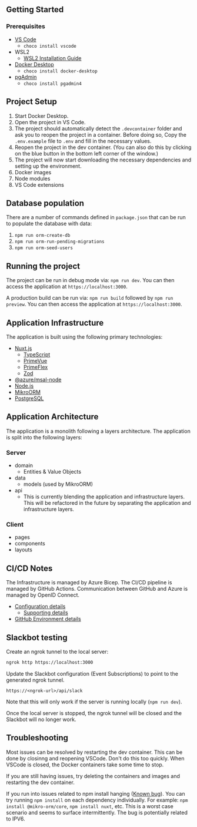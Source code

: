 ## Getting Started

### Prerequisites

- [VS Code](https://code.visualstudio.com/)
  - `choco install vscode`
- WSL2
  - [WSL2 Installation Guide](https://docs.microsoft.com/en-us/windows/wsl/install)
- [Docker Desktop](https://www.docker.com/products/docker-desktop/)
  - `choco install docker-desktop`
- [pgAdmin](https://www.pgadmin.org/)
  - `choco install pgadmin4`

## Project Setup

1. Start Docker Desktop.
2. Open the project in VS Code.
3. The project should automatically detect the `.devcontainer` folder and ask you to reopen the project in a container. Before doing so, Copy the `.env.example` file to `.env` and fill in the necessary values.
4. Reopen the project in the dev container. (You can also do this by clicking on the blue button in the bottom left corner of the window.)
5. The project will now start downloading the necessary dependencies and setting up the environment.
  1. Docker images
  2. Node modules
  3. VS Code extensions

## Database population

There are a number of commands defined in `package.json` that can be run to populate the database with data:

1. `npm run orm-create-db`
2. `npm run orm-run-pending-migrations`
3. `npm run orm-seed-users`

## Running the project

The project can be run in debug mode via: `npm run dev`. You can then access the application at `https://localhost:3000`.

A production build can be run via: `npm run build` followed by `npm run preview`. You can then access the application at `https://localhost:3000`.

## Application Infrastructure

The application is built using the following primary technologies:

- [Nuxt.js](https://nuxtjs.org/)
  - [TypeScript](https://www.typescriptlang.org/)
  - [PrimeVue](https://primevue.org/)
  - [PrimeFlex](https://primeflex.org/)
  - [Zod](https://zod.dev/)
- [@azure/msal-node](https://www.npmjs.com/package/@azure/msal-node)
- [Node.js](http://nodejs.org/)
- [MikroORM](https://mikro-orm.io/)
- [PostgreSQL](https://www.postgresql.org/)

## Application Architecture

The application is a monolith following a layers architecture. The application is split into the following layers:

### Server

- domain
   - Entities & Value Objects
- data
   - models (used by MikroORM)
- api
   - This is currently blending the application and infrastructure layers. This will be refactored in the future by separating the application and infrastructure layers.

### Client

- pages
- components
- layouts

## CI/CD Notes

The Infrastructure is managed by Azure Bicep. The CI/CD pipeline is managed by GitHub Actions.
Communication between GitHub and Azure is managed by OpenID Connect.

- [Configuration details](https://learn.microsoft.com/en-us/azure/azure-resource-manager/bicep/deploy-github-actions?tabs=CLI%2Copenid)
  - [Supporting details](https://learn.microsoft.com/en-us/azure/developer/github/connect-from-azure?tabs=azure-cli%2Cwindows#use-the-azure-login-action-with-openid-connect)
- [GitHub Environment details](https://docs.github.com/en/actions/administering-github-actions/managing-environments-for-deployment)

## Slackbot testing

Create an ngrok tunnel to the local server:

```bash
ngrok http https://localhost:3000
```

Update the Slackbot configuration (Event Subscriptions) to point to the generated ngrok tunnel.

`https://<ngrok-url>/api/slack`

Note that this will only work if the server is running locally (`npm run dev`).

Once the local server is stopped, the ngrok tunnel will be closed and the Slackbot will no longer work.

## Troubleshooting

Most issues can be resolved by restarting the dev container. This can be done by closinng and reopening VSCode. Don't do this too quickly. When VSCode is closed, the Docker containers take some time to stop.

If you are still having issues, try deleting the containers and images and restarting the dev container.

If you run into issues related to npm install hanging ([Known bug](https://github.com/npm/cli/issues/4028)). You can try running `npm install` on each dependency individually. For example: `npm install @mikro-orm/core`, `npm install nuxt`, etc. This is a worst case scenario and seems to surface intermittently. The bug is potentially related to IPV6.